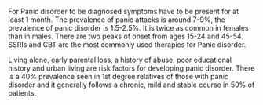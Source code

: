 For Panic disorder to be diagnosed symptoms have to be present for at least 1 month. The prevalence of panic attacks is around 7\-9%, the prevalence of panic disorder is 1\.5\-2\.5%. It is twice as common in females than in males. There are two peaks of onset from ages 15\-24 and 45\-54\. SSRIs and CBT are the most commonly used therapies for Panic disorder.  
  
Living alone, early parental loss, a history of abuse, poor educational history and urban living are risk factors for developing panic disorder. There is a 40% prevalence seen in 1st degree relatives of those with panic disorder and it generally follows a chronic, mild and stable course in 50% of patients.